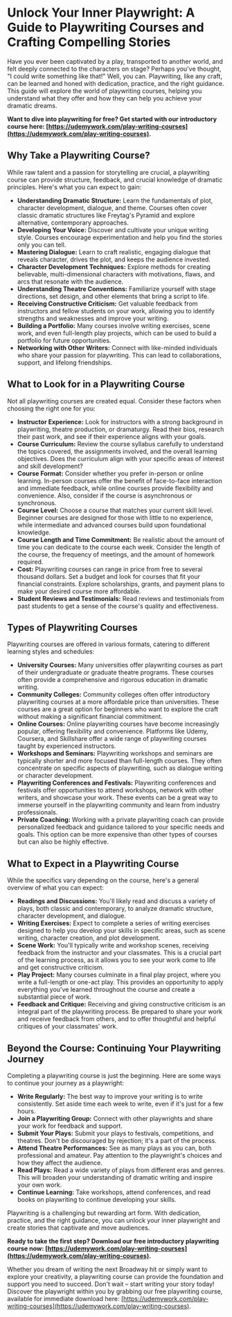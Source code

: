 # Unlock Your Inner Playwright: A Guide to Playwriting Courses and Crafting Compelling Stories

Have you ever been captivated by a play, transported to another world, and felt deeply connected to the characters on stage? Perhaps you've thought, "I could write something like that!" Well, you can. Playwriting, like any craft, can be learned and honed with dedication, practice, and the right guidance. This guide will explore the world of playwriting courses, helping you understand what they offer and how they can help you achieve your dramatic dreams.

**Want to dive into playwriting for free? Get started with our introductory course here: [https://udemywork.com/play-writing-courses](https://udemywork.com/play-writing-courses).**

## Why Take a Playwriting Course?

While raw talent and a passion for storytelling are crucial, a playwriting course can provide structure, feedback, and crucial knowledge of dramatic principles. Here's what you can expect to gain:

*   **Understanding Dramatic Structure:** Learn the fundamentals of plot, character development, dialogue, and theme. Courses often cover classic dramatic structures like Freytag's Pyramid and explore alternative, contemporary approaches.
*   **Developing Your Voice:** Discover and cultivate your unique writing style. Courses encourage experimentation and help you find the stories only you can tell.
*   **Mastering Dialogue:** Learn to craft realistic, engaging dialogue that reveals character, drives the plot, and keeps the audience invested.
*   **Character Development Techniques:** Explore methods for creating believable, multi-dimensional characters with motivations, flaws, and arcs that resonate with the audience.
*   **Understanding Theatre Conventions:** Familiarize yourself with stage directions, set design, and other elements that bring a script to life.
*   **Receiving Constructive Criticism:** Get valuable feedback from instructors and fellow students on your work, allowing you to identify strengths and weaknesses and improve your writing.
*   **Building a Portfolio:** Many courses involve writing exercises, scene work, and even full-length play projects, which can be used to build a portfolio for future opportunities.
*   **Networking with Other Writers:** Connect with like-minded individuals who share your passion for playwriting. This can lead to collaborations, support, and lifelong friendships.

## What to Look for in a Playwriting Course

Not all playwriting courses are created equal. Consider these factors when choosing the right one for you:

*   **Instructor Experience:** Look for instructors with a strong background in playwriting, theatre production, or dramaturgy. Read their bios, research their past work, and see if their experience aligns with your goals.
*   **Course Curriculum:** Review the course syllabus carefully to understand the topics covered, the assignments involved, and the overall learning objectives. Does the curriculum align with your specific areas of interest and skill development?
*   **Course Format:** Consider whether you prefer in-person or online learning. In-person courses offer the benefit of face-to-face interaction and immediate feedback, while online courses provide flexibility and convenience. Also, consider if the course is asynchronous or synchronous.
*   **Course Level:** Choose a course that matches your current skill level. Beginner courses are designed for those with little to no experience, while intermediate and advanced courses build upon foundational knowledge.
*   **Course Length and Time Commitment:** Be realistic about the amount of time you can dedicate to the course each week. Consider the length of the course, the frequency of meetings, and the amount of homework required.
*   **Cost:** Playwriting courses can range in price from free to several thousand dollars. Set a budget and look for courses that fit your financial constraints. Explore scholarships, grants, and payment plans to make your desired course more affordable.
*   **Student Reviews and Testimonials:** Read reviews and testimonials from past students to get a sense of the course's quality and effectiveness.

## Types of Playwriting Courses

Playwriting courses are offered in various formats, catering to different learning styles and schedules:

*   **University Courses:** Many universities offer playwriting courses as part of their undergraduate or graduate theatre programs. These courses often provide a comprehensive and rigorous education in dramatic writing.
*   **Community Colleges:** Community colleges often offer introductory playwriting courses at a more affordable price than universities. These courses are a great option for beginners who want to explore the craft without making a significant financial commitment.
*   **Online Courses:** Online playwriting courses have become increasingly popular, offering flexibility and convenience. Platforms like Udemy, Coursera, and Skillshare offer a wide range of playwriting courses taught by experienced instructors.
*   **Workshops and Seminars:** Playwriting workshops and seminars are typically shorter and more focused than full-length courses. They often concentrate on specific aspects of playwriting, such as dialogue writing or character development.
*   **Playwriting Conferences and Festivals:** Playwriting conferences and festivals offer opportunities to attend workshops, network with other writers, and showcase your work. These events can be a great way to immerse yourself in the playwriting community and learn from industry professionals.
*   **Private Coaching:** Working with a private playwriting coach can provide personalized feedback and guidance tailored to your specific needs and goals. This option can be more expensive than other types of courses but can also be highly effective.

## What to Expect in a Playwriting Course

While the specifics vary depending on the course, here's a general overview of what you can expect:

*   **Readings and Discussions:** You'll likely read and discuss a variety of plays, both classic and contemporary, to analyze dramatic structure, character development, and dialogue.
*   **Writing Exercises:** Expect to complete a series of writing exercises designed to help you develop your skills in specific areas, such as scene writing, character creation, and plot development.
*   **Scene Work:** You'll typically write and workshop scenes, receiving feedback from the instructor and your classmates. This is a crucial part of the learning process, as it allows you to see your work come to life and get constructive criticism.
*   **Play Project:** Many courses culminate in a final play project, where you write a full-length or one-act play. This provides an opportunity to apply everything you've learned throughout the course and create a substantial piece of work.
*   **Feedback and Critique:** Receiving and giving constructive criticism is an integral part of the playwriting process. Be prepared to share your work and receive feedback from others, and to offer thoughtful and helpful critiques of your classmates' work.

## Beyond the Course: Continuing Your Playwriting Journey

Completing a playwriting course is just the beginning. Here are some ways to continue your journey as a playwright:

*   **Write Regularly:** The best way to improve your writing is to write consistently. Set aside time each week to write, even if it's just for a few hours.
*   **Join a Playwriting Group:** Connect with other playwrights and share your work for feedback and support.
*   **Submit Your Plays:** Submit your plays to festivals, competitions, and theatres. Don't be discouraged by rejection; it's a part of the process.
*   **Attend Theatre Performances:** See as many plays as you can, both professional and amateur. Pay attention to the playwright's choices and how they affect the audience.
*   **Read Plays:** Read a wide variety of plays from different eras and genres. This will broaden your understanding of dramatic writing and inspire your own work.
*   **Continue Learning:** Take workshops, attend conferences, and read books on playwriting to continue developing your skills.

Playwriting is a challenging but rewarding art form. With dedication, practice, and the right guidance, you can unlock your inner playwright and create stories that captivate and move audiences.

**Ready to take the first step? Download our free introductory playwriting course now: [https://udemywork.com/play-writing-courses](https://udemywork.com/play-writing-courses).**

Whether you dream of writing the next Broadway hit or simply want to explore your creativity, a playwriting course can provide the foundation and support you need to succeed. Don't wait – start writing your story today! Discover the playwright within you by grabbing our free playwriting course, available for immediate download here: [https://udemywork.com/play-writing-courses](https://udemywork.com/play-writing-courses).
